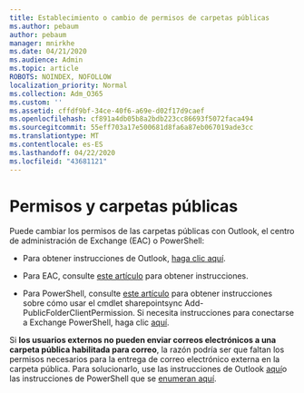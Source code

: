 ```yaml
---
title: Establecimiento o cambio de permisos de carpetas públicas
ms.author: pebaum
author: pebaum
manager: mnirkhe
ms.date: 04/21/2020
ms.audience: Admin
ms.topic: article
ROBOTS: NOINDEX, NOFOLLOW
localization_priority: Normal
ms.collection: Adm_O365
ms.custom: ''
ms.assetid: cffdf9bf-34ce-40f6-a69e-d02f17d9caef
ms.openlocfilehash: cf891a4db05b8a2bdb223cc86693f5072faca494
ms.sourcegitcommit: 55eff703a17e500681d8fa6a87eb067019ade3cc
ms.translationtype: MT
ms.contentlocale: es-ES
ms.lasthandoff: 04/22/2020
ms.locfileid: "43681121"
---
```

# <a name="permissions-and-public-folders"></a>Permisos y carpetas públicas

Puede cambiar los permisos de las carpetas públicas con Outlook, el centro de administración de Exchange (EAC) o PowerShell:
  
- Para obtener instrucciones de Outlook, [haga clic aquí](https://support.office.com/article/Set-or-change-permissions-for-a-public-folder-b2e0440c-7873-48ec-9ff2-b1a20b723005.aspx).
    
- Para EAC, consulte [este artículo](https://technet.microsoft.com/library/jj651147%28v=exchg.150%29.aspx.aspx#Anchor_1) para obtener instrucciones. 
    
- Para PowerShell, consulte [este artículo](https://technet.microsoft.com/library/bb124743%28v=exchg.160%29.aspx.aspx) para obtener instrucciones sobre cómo usar el cmdlet sharepointsync Add-PublicFolderClientPermission. Si necesita instrucciones para conectarse a Exchange PowerShell, haga clic [aquí](https://technet.microsoft.com/library/jj984289%28v=exchg.160%29.aspx.aspx).
    
Si **los usuarios externos no pueden enviar correos electrónicos a una carpeta pública habilitada para correo**, la razón podría ser que faltan los permisos necesarios para la entrega de correo electrónico externa en la carpeta pública. Para solucionarlo, use las instrucciones de Outlook [aquí](https://technet.microsoft.com/library/aa997560%28v=exchg.150%29.aspx.aspx#Anchor_1)o las instrucciones de PowerShell que se [enumeran aquí](https://support.microsoft.com/help/2984402/-5.7.1-smtp-550-5.7.1-resolver.rst.authrequired-nondelivery-report-when-external-users-try-to-send-mail-to-mail-enabled-public-folders-in-office-365.aspx).
  

